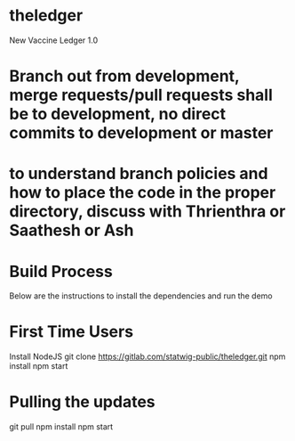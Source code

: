 # theledger

New Vaccine Ledger 1.0


# Branch out from development, merge requests/pull requests shall be to development, no direct commits to development or master
# to understand branch policies and how to place the code in the proper directory, discuss with Thrienthra or Saathesh or Ash

# Build Process
Below are the instructions to install the dependencies and run the demo

# First Time Users

Install NodeJS 
git clone https://gitlab.com/statwig-public/theledger.git
npm install
npm start

# Pulling the updates

git pull
npm install 
npm start
